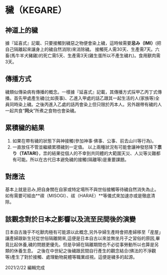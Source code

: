 # 穢（KEGARE）

## 神道上的穢
據『延喜式』記載、只要接觸到穢惡之物便會染上穢，這時候需要**忌み（IMI）**(把自己隔離起來讓身上的穢自然消除)來消除穢。
接觸死人需30天、生產需7天。六畜(馬牛羊犬豬雞)的死亡需5天、生產需3天(雞生蛋所以不產生穢れ)。食用獸肉需3天。

## 傳播方式
穢類似傳染病有傳播的概念。一樣據『延喜式』記載，其傳播方式採甲乙丙丁式傳播。首先甲處產生穢(比如喪事)、乙進入甲處的話乙跟其一起生活的人(家族等)全員同時染上穢。之後丙進入乙處的話丙會染上但只限於丙本人。另外跟帶有穢的人一起共食“**同火**”所煮之食物也會染穢。

## 累積穢的結果
1. 如果在帶有穢的狀態下與神接觸(參加神事‧佛事、公事、前去山川等行為)。
2. 一直放任不管並繼續累積穢到一定值。
以上兩種狀況有可能會讓神發怒降下**祟り（TATARI）**，祟的結果從個人的不幸到共同體的大範圍天災、人災等災難都有可能。所以在古代日本避免穢的接觸(隔離等)是重要課題。

## 對應法 
基本上就是忌み,把自身關在自家或特定場所不與世俗接觸等待穢自然消失為止。如有需要可經由**禊（MISOGI）、祓（HARAE）**等儀式來加速亦或是徹底清除。

## 該觀念對於日本之影響以及流至民間後的演變 
日本自古幾乎不吃獸肉極有可能源以此概念,另外孕婦生產時會把產婦移至「産屋」讓產婦跟新生兒從世俗隔離開來,這便是日本自古以來並無坐月子之習俗的原因,畢竟比起休養,穢的問題更優先。但是孕婦在隔離期間也不必從事勞動所以也算是另類的休養生息。
之後在中世紀之後穢跟民間自行產生的觀念結合(佛法的不淨觀等)產生了對於接觸、處理動物屍體等職業歧視。這便是穢多的起源。

2021/2/22 編輯完成